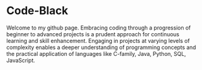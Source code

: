 # Code-Black
Welcome to my github page. Embracing coding through a progression of beginner to advanced projects is a prudent approach for continuous learning and skill enhancement. Engaging in projects at varying levels of complexity enables a deeper understanding of programming concepts and the practical application of languages like C-family, Java, Python, SQL, JavaScript.
